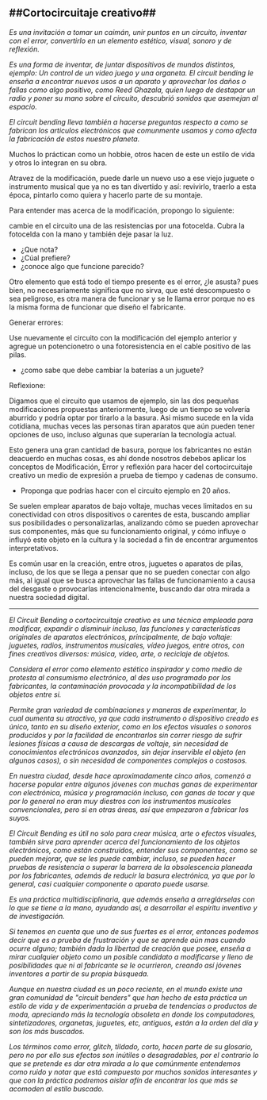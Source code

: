 ##Cortocircuitaje creativo##
----


*Es una invitación a tomar un caimán, unir puntos en un circuito, inventar con el error, convertirlo en un elemento estético, visual, sonoro y de reflexión.*



*Es una forma de inventar, de juntar dispositivos de mundos distintos, ejemplo: Un control de un video juego y una organeta. El circuit bending le enseña a encontrar nuevos usos a un aparato y aprovechar los daños o fallas como algo positivo, como Reed Ghazala, quien luego de destapar un radio y poner su mano sobre el circuito, descubrió sonidos que asemejan al espacio.*

*El circuit bending lleva también a hacerse preguntas respecto a como se fabrican los articulos electrónicos que comunmente usamos y como afecta la fabricación de estos nuestro planeta.* 



Muchos lo práctican como un hobbie, otros hacen de este un estilo de vida y otros lo integran en su obra.

Atravez de la modificación, puede darle un nuevo uso a ese viejo juguete o instrumento musical que ya no es tan divertido y así: revivirlo, traerlo a esta época, pintarlo como quiera y hacerlo parte de su montaje.


Para entender mas acerca de la modificación, propongo lo siguiente:


cambie en el circuito una de las resistencias por una fotocelda.
Cubra la fotocelda con la mano y también deje pasar la luz.

* ¿Que nota?
* ¿Cúal prefiere?
* ¿conoce algo que funcione parecido?


Otro elemento que está todo el tiempo presente es el error, ¿le asusta? pues bien, no necesariamente significa que no sirva, que esté descompuesto o sea peligroso, es otra manera de funcionar y se le llama error porque no es la misma forma de funcionar que diseño el fabricante.

Generar errores:

Use nuevamente el circuito con la modificación del ejemplo anterior y agregue un potencionetro o una fotoresistencia en el cable positivo de las pilas.

* ¿como sabe que debe cambiar la baterías a un juguete?


Reflexione:

Digamos que el circuito que usamos de ejemplo, sin las dos pequeñas modificaciones propuestas anteriormente, luego de un tiempo se volvería aburrido y podría optar por tirarlo a la basura. Asi mismo sucede en la vida cotidiana, muchas veces las personas tiran aparatos que aún pueden tener opciones de uso, incluso algunas que superarían la tecnología actual.

Esto genera una gran cantidad de basura, porque los fabricantes no están deacuerdo en muchas cosas, es ahí donde nosotros debebos aplicar los conceptos de Modificación, Error y reflexión para hacer del cortocircuitaje creativo un medio de expresión a prueba de tiempo y cadenas de consumo.

 * Proponga que podrías hacer con el circuito ejemplo en 20 años.

















Se suelen emplear aparatos de bajo voltaje, muchas veces limitados en su conectividad con otros dispositivos o carentes de esta, buscando ampliar sus posibilidades o personalizarlas, analizando cómo se pueden aprovechar sus componentes, más que su  funcionamiento  original, y cómo influye o influyó  este objeto en la cultura y la sociedad a fin de encontrar argumentos interpretativos.

Es común usar en la creación, entre otros, juguetes o aparatos de pilas, incluso, de los que se llega a pensar que no se pueden conectar con algo más, al igual que se busca aprovechar las fallas de funcionamiento a causa del desgaste o provocarlas intencionalmente, buscando dar otra mirada a nuestra sociedad digital.







  








----

*El Circuit Bending o cortocircuitaje creativo es una técnica empleada para modificar, expandir o disminuir incluso, las funciones y características originales de aparatos electrónicos, principalmente, de bajo voltaje: juguetes, radios, instrumentos musicales, vídeo juegos, entre otros, con fines creativos diversos: música, vídeo, arte, o reciclaje de objetos.*

*Considera el error como elemento estético inspirador y como medio de protesta al consumismo electrónico, al des uso programado por los fabricantes, la contaminación provocada y la incompatibilidad de los objetos entre si.*

*Permite gran variedad de combinaciones y maneras de experimentar, lo cual aumenta su atractivo, ya que cada instrumento o dispositivo creado es único, tanto en su diseño exterior, como en los efectos visuales o sonoros producidos y por la facilidad de encontrarlos sin correr riesgo de sufrir lesiones físicas a causa de descargas de voltaje, sin necesidad de conocimientos electrónicos avanzados, sin dejar inservible el objeto (en algunos casos), o sin necesidad de componentes complejos o costosos.*

*En nuestra ciudad, desde hace aproximadamente cinco años, comenzó a hacerse popular entre algunos jóvenes con muchas ganas de experimentar con electrónica, música y programación incluso, con ganas de tocar y que por lo general no eran muy diestros con los instrumentos musicales convencionales, pero si en otras áreas, así que empezaron a fabricar los suyos.* 

*El Circuit Bending es útil no solo para crear música, arte o efectos visuales, también sirve para aprender acerca del funcionamiento de los objetos electrónicos, como están construidos, entender sus componentes, como se pueden mejorar, que se les puede cambiar, incluso, se pueden hacer pruebas de resistencia o superar la barrera de la obsolescencia planeada por los fabricantes, además de reducir la basura electrónica, ya que por lo general, casi cualquier componente o aparato puede usarse.*

*Es una práctica multidisciplinaria, que además enseña a arreglárselas con lo que se tiene a la mano, ayudando así, a desarrollar el espíritu inventivo y de investigación.* 

*Si tenemos en cuenta que uno de sus fuertes es el error, entonces podemos decir que es a prueba de frustración y que se aprende aún mas cuando ocurre alguno; también dada la libertad de creación que posee, enseña a mirar cualquier objeto como un  posible candidato a modificarse y lleno de posibilidades que ni al fabricante se le ocurrieron, creando así jóvenes inventores a partir de su propia búsqueda.*

*Aunque en nuestra ciudad es un poco reciente, en el mundo existe una gran comunidad de "circuit benders"  que han hecho de esta práctica un estilo de vida y de experimentación a prueba de tendencias o productos de moda,   apreciando más la tecnología obsoleta en donde los computadores, sintetizadores, organetas, juguetes, etc, antiguos, están a la orden del día y son los más buscados.* 

*Los términos como error, glitch, tildado, corto, hacen parte de su glosario, pero no por ello sus efectos son inútiles o desagradables, por el contrario lo que se pretende es dar otra mirada a lo que comúnmente entendemos como ruido y notar que está compuesto por muchos sonidos interesantes y que con la práctica podremos aislar afín de encontrar los que más se acomoden al estilo buscado.* 













 


